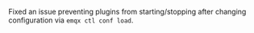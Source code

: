 Fixed an issue preventing plugins from starting/stopping after changing configuration via `emqx ctl conf load`.
